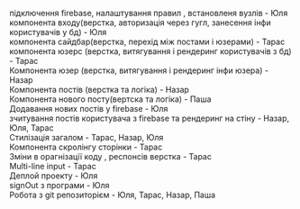 підключення firebase, налаштування правил , встановленя вузлів                       -	Юля <br>
компонента входу(верстка, авторизація через гугл, занесення інфи користувачів у  бд) -	Юля <br>
компонента сайдбар(верстка, перехід між постами і юзерами)                          -	Тарас <br>
компонента юзерс (верстка, витягування і рендеринг користувачів з бд)               -	Тарас <br>
Компонента юзер (верстка, витягування і рендеринг інфи юзера)	                    -   Назар <br>
Компонента постів (верстка та логіка)	                                            -   Назар <br>
Компонента нового посту(вертска та логіка)                                          -	Паша <br>
Додавання нових постів у firebase	                                                -   Юля <br>
зчитування постів користувача з firebase та рендеринг на стіну                      -   Назар, Юля, Тарас <br>
Стилізація загалом                                                                  -	Тарас, Назар,  Юля <br>
Компонента скролінгу сторінки	                                                     -  Тарас <br>
Зміни в орагнізації коду , респонсів верстка	                                     -  Тарас <br>
Multi-line input	                                                                 -  Тарас <br>
Деплой проекту                                                                      -	Юля <br>
signOut з програми                                                                  -	Юля <br>
Робота з git репозиторієм	                                                        -   Юля, Тарас, Назар, Паша <br>
